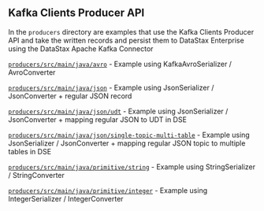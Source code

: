 ## Kafka Clients Producer API
In the `producers` directory are examples that use the Kafka Clients Producer API and take the written records and persist them to DataStax Enterprise using the DataStax Apache Kafka Connector

[`producers/src/main/java/avro`](https://github.com/datastax/kafka-examples/tree/master/producers/src/main/java/avro) - Example using KafkaAvroSerializer / AvroConverter

[`producers/src/main/java/json`](https://github.com/datastax/kafka-examples/tree/master/producers/src/main/java/json) - Example using JsonSerializer / JsonConverter + regular JSON record

[`producers/src/main/java/json/udt`](https://github.com/datastax/kafka-examples/tree/master/producers/src/main/java/json/udt) - Example using JsonSerializer / JsonConverter + mapping regular JSON to UDT in DSE

[`producers/src/main/java/json/single-topic-multi-table`](https://github.com/datastax/kafka-examples/tree/master/producers/src/main/java/json/single-topic-multi-table) - Example using JsonSerializer / JsonConverter + mapping regular JSON topic to multiple tables in DSE

[`producers/src/main/java/primitive/string`](https://github.com/datastax/kafka-examples/tree/master/producers/src/main/java/primitive/string) - Example using StringSerializer / StringConverter

[`producers/src/main/java/primitive/integer`](https://github.com/datastax/kafka-examples/tree/master/producers/src/main/java/primitive/integer) - Example using IntegerSerializer / IntegerConverter
